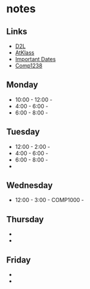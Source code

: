 # notes

## Links
- [D2L](https://learn.georgebrown.ca)
- [AtKlass](https://app.atklass.com)
- [Important Dates](https://www.georgebrown.ca/current-students/important-dates?term=27246&category=131)
- [Comp1238](comp1238.md)
  
## Monday
- 10:00 \- 12:00 \-
- 4:00 \- 6:00 \-  
- 6:00 \- 8:00 \-
## Tuesday
- 12:00 \- 2:00 \-
- 4:00 \- 6:00 \-
- 6:00 \- 8:00 \- 
-
## Wednesday
- 12:00 \- 3:00 \- COMP1000 -
## Thursday
-
-
## Friday 
-
-
